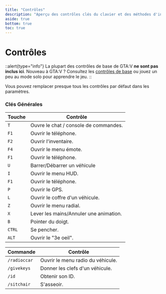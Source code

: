 ```yaml
---
title: "Contrôles"
description: "Aperçu des contrôles clés du clavier et des méthodes d'interaction avec le monde"
aside: true
bottom: true
toc: true
---
```


# Contrôles

::alert{type="info"}
La plupart des contrôles de base de GTA:V **ne sont pas inclus ici**. Nouveau à GTA:V ? Consultez les [contrôles de base](https://gta.fandom.com/wiki/Controls_for_GTA_V) ou jouez un peu au mode solo pour apprendre le jeu.
::

Vous pouvez remplacer presque tous les contrôles par défaut dans les paramètres.

### Clés Générales

|Touche|Contrôle|
|--|--|
|`T`|Ouvre le chat / console de commandes.|
|`F1`|Ouvrir le téléphone.|
|`F2`|Ouvrir l'inventaire.|
|`F4`|Ouvrir le menu émote.|
|`F1`|Ouvrir le téléphone.|
|`U`|Barrer/Débarrer un véhicule|
|`I`|Ouvrir le menu HUD.|
|`F1`|Ouvrir le téléphone.|
|`P`|Ouvrir le GPS.|
|`L`|Ouvrir le coffre d'un véhicule.|
|`Z`|Ouvrir le menu radial.|
|`X`|Lever les mains/Annuler une animation.|
|`B`|Pointer du doigt.|
|`CTRL`|Se pencher.|
|`ALT`|Ouvrir le "3e oeil".|

|Commande|Contrôle|
|--|--|
|`/radioccar`|Ouvrir le menu radio du véhicule.|
|`/givekeys`|Donner les clefs d'un véhicule.|
|`/id`|Obtenir son ID.|
|`/sitchair`|S'asseoir.|
